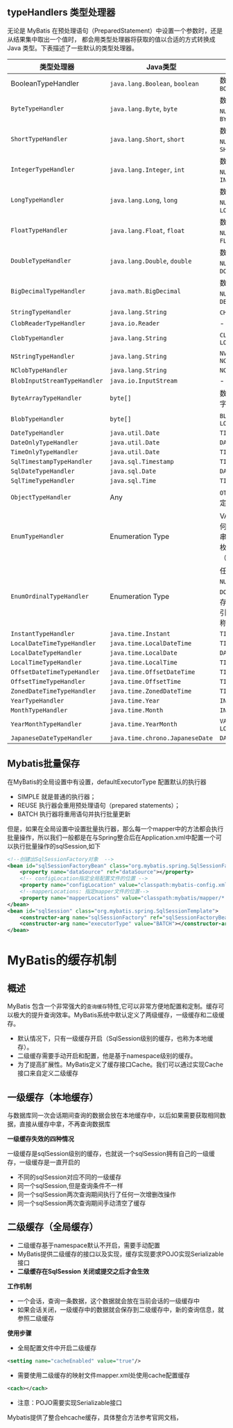 ## typeHandlers 类型处理器

无论是 MyBatis 在预处理语句（PreparedStatement）中设置一个参数时，还是从结果集中取出一个值时， 都会用类型处理器将获取的值以合适的方式转换成 Java 类型。下表描述了一些默认的类型处理器。 

| 类型处理器                   | Java类型                        | JDBC类型                                                     |
| ---------------------------- | ------------------------------- | ------------------------------------------------------------ |
| BooleanTypeHandler           | `java.lang.Boolean`, `boolean`  | 数据库兼容的 `BOOLEAN`                                       |
| `ByteTypeHandler`            | `java.lang.Byte`, `byte`        | 数据库兼容的 `NUMERIC` 或 `BYTE`                             |
| `ShortTypeHandler`           | `java.lang.Short`, `short`      | 数据库兼容的 `NUMERIC` 或 `SHORT INTEGER`                    |
| `IntegerTypeHandler`         | `java.lang.Integer`, `int`      | 数据库兼容的 `NUMERIC` 或 `INTEGER`                          |
| `LongTypeHandler`            | `java.lang.Long`, `long`        | 数据库兼容的 `NUMERIC` 或 `LONG INTEGER`                     |
| `FloatTypeHandler`           | `java.lang.Float`, `float`      | 数据库兼容的 `NUMERIC` 或 `FLOAT`                            |
| `DoubleTypeHandler`          | `java.lang.Double`, `double`    | 数据库兼容的 `NUMERIC` 或 `DOUBLE`                           |
| `BigDecimalTypeHandler`      | `java.math.BigDecimal`          | 数据库兼容的 `NUMERIC` 或 `DECIMAL`                          |
| `StringTypeHandler`          | `java.lang.String`              | `CHAR`, `VARCHAR`                                            |
| `ClobReaderTypeHandler`      | `java.io.Reader`                | -                                                            |
| `ClobTypeHandler`            | `java.lang.String`              | `CLOB`, `LONGVARCHAR`                                        |
| `NStringTypeHandler`         | `java.lang.String`              | `NVARCHAR`, `NCHAR`                                          |
| `NClobTypeHandler`           | `java.lang.String`              | `NCLOB`                                                      |
| `BlobInputStreamTypeHandler` | `java.io.InputStream`           | -                                                            |
| `ByteArrayTypeHandler`       | `byte[]`                        | 数据库兼容的字节流类型                                       |
| `BlobTypeHandler`            | `byte[]`                        | `BLOB`, `LONGVARBINARY`                                      |
| `DateTypeHandler`            | `java.util.Date`                | `TIMESTAMP`                                                  |
| `DateOnlyTypeHandler`        | `java.util.Date`                | `DATE`                                                       |
| `TimeOnlyTypeHandler`        | `java.util.Date`                | `TIME`                                                       |
| `SqlTimestampTypeHandler`    | `java.sql.Timestamp`            | `TIMESTAMP`                                                  |
| `SqlDateTypeHandler`         | `java.sql.Date`                 | `DATE`                                                       |
| `SqlTimeTypeHandler`         | `java.sql.Time`                 | `TIME`                                                       |
| `ObjectTypeHandler`          | Any                             | `OTHER` 或未指定类型                                         |
| `EnumTypeHandler`            | Enumeration Type                | VARCHAR-任何兼容的字符串类型，存储枚举的名称（而不是索引）   |
| `EnumOrdinalTypeHandler`     | Enumeration Type                | 任何兼容的 `NUMERIC` 或 `DOUBLE` 类型，存储枚举的索引（而不是名称）。 |
| `InstantTypeHandler`         | `java.time.Instant`             | `TIMESTAMP`                                                  |
| `LocalDateTimeTypeHandler`   | `java.time.LocalDateTime`       | `TIMESTAMP`                                                  |
| `LocalDateTypeHandler`       | `java.time.LocalDate`           | `DATE`                                                       |
| `LocalTimeTypeHandler`       | `java.time.LocalTime`           | `TIME`                                                       |
| `OffsetDateTimeTypeHandler`  | `java.time.OffsetDateTime`      | `TIMESTAMP`                                                  |
| `OffsetTimeTypeHandler`      | `java.time.OffsetTime`          | `TIME`                                                       |
| `ZonedDateTimeTypeHandler`   | `java.time.ZonedDateTime`       | `TIMESTAMP`                                                  |
| `YearTypeHandler`            | `java.time.Year`                | `INTEGER`                                                    |
| `MonthTypeHandler`           | `java.time.Month`               | `INTEGER`                                                    |
| `YearMonthTypeHandler`       | `java.time.YearMonth`           | `VARCHAR` or `LONGVARCHAR`                                   |
| `JapaneseDateTypeHandler`    | `java.time.chrono.JapaneseDate` | `DATE`                                                       |

## Mybatis批量保存

在MyBatis的全局设置中有设置，defaultExecutorType  配置默认的执行器

- SIMPLE 就是普通的执行器；
- REUSE 执行器会重用预处理语句（prepared statements）； 
- BATCH 执行器将重用语句并执行批量更新

但是，如果在全局设置中设置批量执行器，那么每一个mapper中的方法都会执行批量操作，所以我们一般都是在与Spring整合后在Application.xml中配置一个可以执行批量操作的sqlSession,如下

```xml
<!--创建出SqlSessionFactory对象  -->
<bean id="sqlSessionFactoryBean" class="org.mybatis.spring.SqlSessionFactoryBean">
    <property name="dataSource" ref="dataSource"></property>
    <!-- configLocation指定全局配置文件的位置 -->
    <property name="configLocation" value="classpath:mybatis-config.xml"></property>
    <!--mapperLocations: 指定mapper文件的位置-->
    <property name="mapperLocations" value="classpath:mybatis/mapper/*.xml"></property>
</bean>
<bean id="sqlSession" class="org.mybatis.spring.SqlSessionTemplate">
    <constructor-arg name="sqlSessionFactory" ref="sqlSessionFactoryBean"></constructor-arg>
    <constructor-arg name="executorType" value="BATCH"></constructor-arg>
</bean>
```

# MyBatis的缓存机制

## 概述

MyBatis 包含一个非常强大的`查询缓存`特性,它可以非常方便地配置和定制。缓存可以极大的提升查询效率。MyBatis系统中默认定义了两级缓存，一级缓存和二级缓存。

- 默认情况下，只有一级缓存开启（SqlSession级别的缓存，也称为本地缓存）。
- 二级缓存需要手动开启和配置，他是基于namespace级别的缓存。
- 为了提高扩展性。MyBatis定义了缓存接口Cache。我们可以通过实现Cache接口来自定义二级缓存

## 一级缓存（本地缓存）

与数据库同一次会话期间查询的数据会放在本地缓存中，以后如果需要获取相同数据，直接从缓存中拿，不再查询数据库

**一级缓存失效的四种情况**

一级缓存是sqlSession级别的缓存，也就说一个sqlSession拥有自己的一级缓存，一级缓存是一直开启的

- 不同的sqlSession对应不同的一级缓存
- 同一个sqlSession,但是查询条件不一样
- 同一个sqlSession两次查询期间执行了任何一次增删改操作
- 同一个sqlSession两次查询期间手动清空了缓存

## 二级缓存（全局缓存）

- 二级缓存基于namespace默认不开启，需要手动配置
- MyBatis提供二级缓存的接口以及实现，缓存实现要求POJO实现Serializable接口
- **二级缓存在SqlSession 关闭或提交之后才会生效**

**工作机制**

- 一个会话，查询一条数据，这个数据就会放在当前会话的一级缓存中
- 如果会话关闭，一级缓存中的数据就会保存到二级缓存中，新的查询信息，就参照二级缓存

**使用步骤**

- 全局配置文件中开启二级缓存

```xml
<setting name="cacheEnabled" value="true"/>
```

- 需要使用二级缓存的映射文件mapper.xml处使用cache配置缓存

```xml
<cach></cach>
```

- 注意：POJO需要实现Serializable接口

Mybatis提供了整合ehcache缓存，具体整合方法参考官网文档，